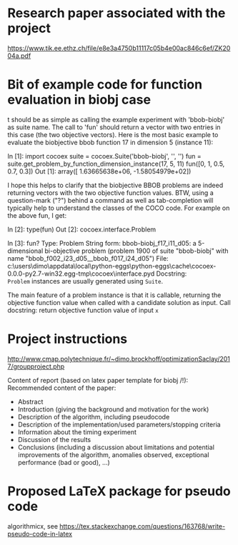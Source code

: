 # Research paper associated with the project

https://www.tik.ee.ethz.ch/file/e8e3a4750b11117c05b4e00ac846c6ef/ZK2004a.pdf

# Bit of example code for function evaluation in biobj case

t should be as simple as calling the example experiment with 'bbob-biobj' as suite name. The call to 'fun' should return a vector with two entries in this case (the two objective vectors). Here is the most basic example to evaluate the biobjective bbob function 17 in dimension 5 (instance 11):

In [1]:  import cocoex
         suite = cocoex.Suite('bbob-biobj', '', '')
         fun = suite.get_problem_by_function_dimension_instance(17, 5, 11)
         fun([0, 1, 0.5, 0.7, 0.3])
Out [1]: array([ 1.63665638e+06, -1.58054979e+02])


I hope this helps to clarify that the biobjective BBOB problems are indeed returning vectors with the two objective function values. BTW, using a question-mark ("?") behind a command as well as tab-completion will typically help to understand the classes of the COCO code. For example on the above fun, I get:

In [2]:  type(fun)
Out [2]: cocoex.interface.Problem 

In [3]: fun?
Type:           Problem
String form:    bbob-biobj_f17_i11_d05: a 5-dimensional bi-objective problem (problem 1900 of suite "bbob-biobj" with name "bbob_f002_i23_d05__bbob_f017_i24_d05")
File:           c:\users\dimo\appdata\local\python-eggs\python-eggs\cache\cocoex-0.0.0-py2.7-win32.egg-tmp\cocoex\interface.pyd
Docstring:     
`Problem` instances are usually generated using `Suite`.

The main feature of a problem instance is that it is callable, returning the
objective function value when called with a candidate solution as input.
Call docstring: return objective function value of input `x`

# Project instructions

http://www.cmap.polytechnique.fr/~dimo.brockhoff/optimizationSaclay/2017/groupproject.php

Content of report (based on latex paper template for biobj /!\):
Recommended content of the paper:
- Abstract
- Introduction (giving the background and motivation for the work)
- Description of the algorithm, including pseudocode
- Description of the implementation/used parameters/stopping criteria
- Information about the timing experiment
- Discussion of the results
- Conclusions (including a discussion about limitations and potential improvements of the algorithm, anomalies observed, exceptional performance (bad or good), ...)

# Proposed LaTeX package for pseudo code

algorithmicx, see https://tex.stackexchange.com/questions/163768/write-pseudo-code-in-latex
